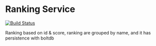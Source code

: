# Ranking Service
[![Build Status](https://travis-ci.org/GameGophers/rank.svg)](https://travis-ci.org/GameGophers/rank)

Ranking based on id & score, ranking are grouped by name, and it has persistence with boltdb
